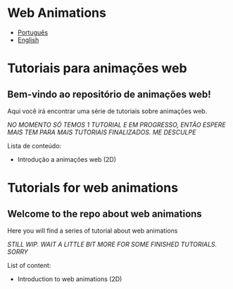 # Web Animations

- [Português](#pt-BR)  
- [English](#en-US)  

<h1 name="pt-BR">Tutoriais para animações web</h1>

## Bem-vindo ao repositório de animações web!
Aqui você irá encontrar uma série de tutoriais sobre animações web.  

*NO MOMENTO SÓ TEMOS 1 TUTORIAL E EM PROGRESSO, ENTÃO ESPERE MAIS TEM PARA MAIS TUTORIAIS FINALIZADOS. ME DESCULPE*

Lista de conteúdo:  
- Introdução a animações web (2D)

<h1 id="en-US">Tutorials for web animations</h1>

## Welcome to the repo about web animations
Here you will find a series of tutorial about web animations

*STILL WIP. WAIT A LITTLE BIT MORE FOR SOME FINISHED TUTORIALS. SORRY*

List of content:
- Introduction to web animations (2D)
